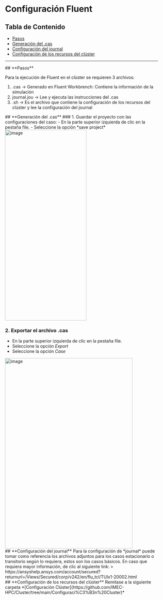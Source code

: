 # **Configuración Fluent**
## Tabla de Contenido
- [Pasos](#id-section1)
- [Generación del .cas](#id-section2)
- [Configuración del journal](#id-section3)
- [Configuración de los recursos del clúster](#id-section4)
-----

<div id='id-section1'/>
## **Pasos**

Para la ejecución de Fluent en el clúster se requieren 3 archivos: 
1. .cas -> Generado en Fluent Workbrench: Contiene la información de la simulación
2. journal.jou -> Lee y ejecuta las instrucciones del .cas
3. .sh -> Es el archivo que contiene la configuración de los recursos del clúster y lee la configuración del journal

<div id='id-section2'/>
## **Generación del .cas**
### 1. Guardar el proyecto con las configuraciones del caso:
- En la parte superior izquierda de clic en la pestaña file.
- Seleccione la opción *save project*
<img width="268" height="628" alt="image" src="https://github.com/user-attachments/assets/fdaeb2a4-205a-459d-81ad-02c5a535b09e" />

### 2. Exportar el archivo .cas
- En la parte superior izquierda de clic en la pestaña file.
- Seleccione la opción *Export*
- Seleccione la opción *Case*
<img width="420" height="627" alt="image" src="https://github.com/user-attachments/assets/588dfd2d-c476-4c38-af02-a643eadfe83c" />

<div id='id-section3'/>
## **Configuración del journal**
Para la configuración de *journal* puede tomar como referencia los archivos adjuntos para los casos estacionario o transitorio según lo requiera, estos son los casos básicos. En caso que requiera mayor información, de clic al siguiente link:
> https://ansyshelp.ansys.com/account/secured?returnurl=/Views/Secured/corp/v242/en/flu_tcl/TUIx1-20002.html

<div id='id-section4'/>
## **Configuración de los recursos del clúster**
Remitase a la siguiente carpeta *[Configuración Clúster](https://github.com/IMEC-HPC/Cluster/tree/main/Configuraci%C3%B3n%20Cluster)*

